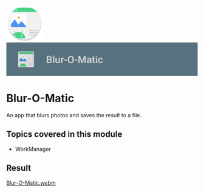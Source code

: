 ![ic_launcher_bluromatic](src/main/res/mipmap-xhdpi/ic_launcher_bluromatic_round.png?raw=true) ![ic_launcher_bluromatic](images/Screenshot_20220726_175446.png?raw=true)

# Blur-O-Matic

An app that blurs photos and saves the result to a file.

## Topics covered in this module

- WorkManager

## Result

[Blur-O-Matic.webm](https://user-images.githubusercontent.com/29587914/181151492-d3db92e8-f376-418b-9119-a1fdf05b8104.webm)

